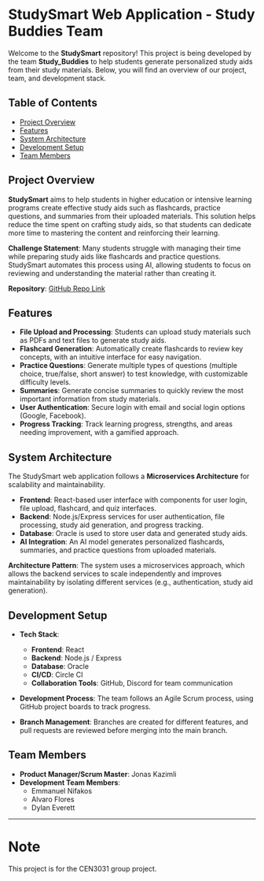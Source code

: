 
# StudySmart Web Application - Study Buddies Team

Welcome to the **StudySmart** repository! This project is being developed by the team **Study_Buddies** to help students generate personalized study aids from their study materials. Below, you will find an overview of our project, team, and development stack.

## Table of Contents
- [Project Overview](#project-overview)
- [Features](#features)
- [System Architecture](#system-architecture)
- [Development Setup](#development-setup)
- [Team Members](#team-members)

## Project Overview
**StudySmart** aims to help students in higher education or intensive learning programs create effective study aids such as flashcards, practice questions, and summaries from their uploaded materials. This solution helps reduce the time spent on crafting study aids, so that students can dedicate more time to mastering the content and reinforcing their learning.

**Challenge Statement**: Many students struggle with managing their time while preparing study aids like flashcards and practice questions. StudySmart automates this process using AI, allowing students to focus on reviewing and understanding the material rather than creating it.

**Repository**: [GitHub Repo Link](https://github.com/cen3031-studysmart/cen3031-group-project)

## Features
- **File Upload and Processing**: Students can upload study materials such as PDFs and text files to generate study aids.
- **Flashcard Generation**: Automatically create flashcards to review key concepts, with an intuitive interface for easy navigation.
- **Practice Questions**: Generate multiple types of questions (multiple choice, true/false, short answer) to test knowledge, with customizable difficulty levels.
- **Summaries**: Generate concise summaries to quickly review the most important information from study materials.
- **User Authentication**: Secure login with email and social login options (Google, Facebook).
- **Progress Tracking**: Track learning progress, strengths, and areas needing improvement, with a gamified approach.

## System Architecture
The StudySmart web application follows a **Microservices Architecture** for scalability and maintainability.

- **Frontend**: React-based user interface with components for user login, file upload, flashcard, and quiz interfaces.
- **Backend**: Node.js/Express services for user authentication, file processing, study aid generation, and progress tracking.
- **Database**: Oracle is used to store user data and generated study aids.
- **AI Integration**: An AI model generates personalized flashcards, summaries, and practice questions from uploaded materials.

**Architecture Pattern**: The system uses a microservices approach, which allows the backend services to scale independently and improves maintainability by isolating different services (e.g., authentication, study aid generation).

## Development Setup
- **Tech Stack**:
  - **Frontend**: React
  - **Backend**: Node.js / Express
  - **Database**: Oracle
  - **CI/CD**: Circle CI
  - **Collaboration Tools**: GitHub, Discord for team communication

- **Development Process**: The team follows an Agile Scrum process, using GitHub project boards to track progress.
- **Branch Management**: Branches are created for different features, and pull requests are reviewed before merging into the main branch.

## Team Members
- **Product Manager/Scrum Master**: Jonas Kazimli
- **Development Team Members**:
  - Emmanuel Nifakos
  - Alvaro Flores
  - Dylan Everett

---

# Note

This project is for the CEN3031 group project.
